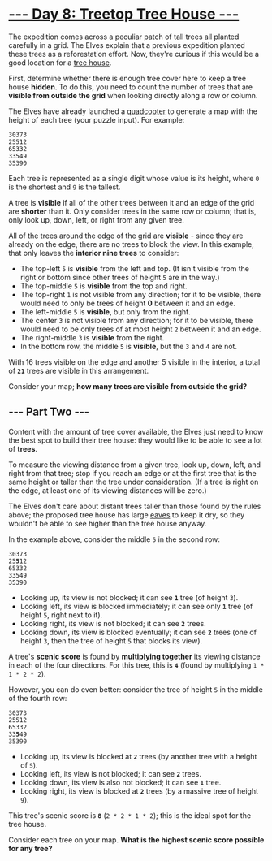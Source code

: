 # [--- Day 8: Treetop Tree House ---](https://adventofcode.com/2022/day/8)

The expedition comes across a peculiar patch of tall trees all planted carefully in a grid. The Elves explain that a previous expedition planted these trees as a reforestation effort. Now, they're curious if this would be a good location for a [tree house](https://en.wikipedia.org/wiki/Tree_house).

First, determine whether there is enough tree cover here to keep a tree house **hidden**. To do this, you need to count the number of trees that are **visible from outside the grid** when looking directly along a row or column.

The Elves have already launched a [quadcopter](https://en.wikipedia.org/wiki/Quadcopter) to generate a map with the height of each tree (your puzzle input). For example:

<pre><code>30373
25512
65332
33549
35390
</code></pre>

Each tree is represented as a single digit whose value is its height, where `0` is the shortest and `9` is the tallest.

A tree is **visible** if all of the other trees between it and an edge of the grid are **shorter** than it. Only consider trees in the same row or column; that is, only look up, down, left, or right from any given tree.

All of the trees around the edge of the grid are **visible** - since they are already on the edge, there are no trees to block the view. In this example, that only leaves the **interior nine trees** to consider:

  - The top-left `5` is **visible** from the left and top. (It isn't visible from the right or bottom since other trees of height `5` are in the way.)
  - The top-middle `5` is **visible** from the top and right.
  - The top-right `1` is not visible from any direction; for it to be visible, there would need to only be trees of height **0** between it and an edge.
  - The left-middle `5` is **visible**, but only from the right.
  - The center `3` is not visible from any direction; for it to be visible, there would need to be only trees of at most height `2` between it and an edge.
  - The right-middle `3` is **visible** from the right.
  - In the bottom row, the middle `5` is **visible**, but the `3` and `4` are not.

With 16 trees visible on the edge and another 5 visible in the interior, a total of **`21`** trees are visible in this arrangement.

Consider your map; **how many trees are visible from outside the grid?**

## --- Part Two ---

Content with the amount of tree cover available, the Elves just need to know the best spot to build their tree house: they would like to be able to see a lot of **trees**.

To measure the viewing distance from a given tree, look up, down, left, and right from that tree; stop if you reach an edge or at the first tree that is the same height or taller than the tree under consideration. (If a tree is right on the edge, at least one of its viewing distances will be zero.)

The Elves don't care about distant trees taller than those found by the rules above; the proposed tree house has large [eaves](https://en.wikipedia.org/wiki/Eaves) to keep it dry, so they wouldn't be able to see higher than the tree house anyway.

In the example above, consider the middle `5` in the second row:

<pre><code>30373
25<b>5</b>12
65332
33549
35390
</code></pre>

  - Looking up, its view is not blocked; it can see **`1`** tree (of height `3`).
  - Looking left, its view is blocked immediately; it can see only **`1`** tree (of height `5`, right next to it).
  - Looking right, its view is not blocked; it can see **`2`** trees.
  - Looking down, its view is blocked eventually; it can see **`2`** trees (one of height `3`, then the tree of height `5` that blocks its view).

A tree's **scenic score** is found by **multiplying together** its viewing distance in each of the four directions. For this tree, this is **`4`** (found by multiplying `1 * 1 * 2 * 2`).

However, you can do even better: consider the tree of height `5` in the middle of the fourth row:

<pre><code>30373
25512
65332
33<b>5</b>49
35390
</code></pre>

  - Looking up, its view is blocked at **`2`** trees (by another tree with a height of `5`).
  - Looking left, its view is not blocked; it can see **`2`** trees.
  - Looking down, its view is also not blocked; it can see **`1`** tree.
  - Looking right, its view is blocked at **`2`** trees (by a massive tree of height `9`).

This tree's scenic score is **`8`** (`2 * 2 * 1 * 2`); this is the ideal spot for the tree house.

Consider each tree on your map. **What is the highest scenic score possible for any tree?**
